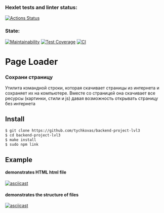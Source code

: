 ### Hexlet tests and linter status:
[![Actions Status](https://github.com/tychkovas/backend-project-lvl3/workflows/hexlet-check/badge.svg)](https://github.com/tychkovas/backend-project-lvl3/actions)

### State:
[![Maintainability](https://api.codeclimate.com/v1/badges/90514effad227fe7da1e/maintainability)](https://codeclimate.com/github/tychkovas/backend-project-lvl3/maintainability) [![Test Coverage](https://api.codeclimate.com/v1/badges/90514effad227fe7da1e/test_coverage)](https://codeclimate.com/github/tychkovas/backend-project-lvl3/test_coverage) [![CI](https://github.com/tychkovas/backend-project-lvl3/actions/workflows/nodejs.yml/badge.svg)](https://github.com/tychkovas/backend-project-lvl3/actions/workflows/nodejs.yml)
# Page Loader
### Сохрани страницу

Утилита командной строки, которая скачивает страницы из интернета и сохраняет их на компьютере. Вместе со страницей она скачивает все ресурсы (картинки, стили и js) давая возможность открывать страницу без интернета

## Install

```sh
$ git clone https://github.com/tychkovas/backend-project-lvl3
$ cd backend-project-lvl3
$ make install
$ sudo npm link
```

## Example 
#### demonstrates HTML html file
[![asciicast](https://asciinema.org/a/WC7tTEDGzMRXwZMgvcorfEWVU.svg)](https://asciinema.org/a/WC7tTEDGzMRXwZMgvcorfEWVU)

#### demonstrates the structure of files
[![asciicast](https://asciinema.org/a/5Mz6ApchGieaH2Y8M8EwUDgeI.svg)](https://asciinema.org/a/5Mz6ApchGieaH2Y8M8EwUDgeI)